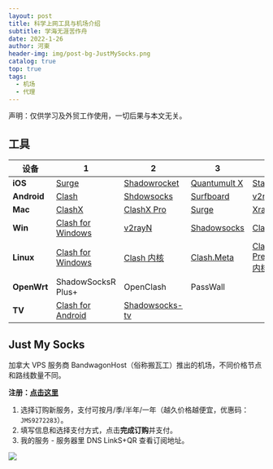 ```yaml
---
layout: post
title: 科学上网工具与机场介绍
subtitle: 学海无涯苦作舟
date: 2022-1-26
author: 河東
header-img: img/post-bg-JustMySocks.png
catalog: true
top: true
tags:
  - 机场
  - 代理
---
```


声明：仅供学习及外贸工作使用，一切后果与本文无关。

## 工具

| 设备 |  1|2  |3  | 4 |
|---|---|---|---|---|
| **iOS** | [Surge](https://apps.apple.com/us/app/id1442620678) | [Shadowrocket](https://apps.apple.com/us/app/shadowrocket/id932747118)  | [Quantumult X](https://apps.apple.com/us/app/quantumult-x/id1443988620) | [Stash](https://apps.apple.com/us/app/stash-proxy-utility/id1596063349) |
| **Android** | [Clash](https://play.google.com/store/apps/details?id=com.github.kr328.clash)  | [Shdowsocks](https://play.google.com/store/apps/details?id=com.github.shadowsocks) | [Surfboard](https://play.google.com/store/apps/details?id=com.getsurfboard) | [v2rayNG](https://play.google.com/store/apps/details?id=com.v2ray.ang) |
| **Mac** | [ClashX](https://github.com/yichengchen/clashX/releases) |  [ClashX Pro](https://install.appcenter.ms/users/clashx/apps/clashx-pro/distribution_groups/public)  | [Surge](https://nssurge.com/)  | [XrayR](https://github.com/XrayR-project/XrayR/releases) |
| **Win** | [Clash for Windows](https://github.com/Fndroid/clash_for_windows_pkg/releases)  | [v2rayN](https://github.com/2dust/v2rayN/releases) |[Shadowsocks](https://github.com/shadowsocks/shadowsocks-windows/releases)  | [Clash.Mini](https://github.com/MetaCubeX/Clash.Mini/releases)|
| **Linux** | [Clash for Windows](https://github.com/Fndroid/clash_for_windows_pkg/releases)  | [Clash 内核](https://github.com/Dreamacro/clash/releases) | [Clash.Meta](https://github.com/MetaCubeX/Clash.Meta/releases) | [Clash Premium 内核](https://github.com/Dreamacro/clash/releases/tag/premium) |
| **OpenWrt** | ShadowSocksR Plus+ | OpenClash | PassWall |  |
|**TV**|[Clash for Android](https://github.com/Kr328/ClashForAndroid/releases)|[Shadowsocks-tv](https://github.com/shadowsocks/shadowsocks-android/releases)|||




## Just My Socks

加拿大 VPS 服务商 BandwagonHost（俗称搬瓦工）推出的机场，不同价格节点和路线数量不同。

**注册：[点击这里](https://justmysocks.net/members/aff.php?aff=12029)**

1. 选择订购新服务，支付可按月/季/半年/一年（越久价格越便宜，优惠码：`JMS9272283`）。
2. 填写信息和选择支付方式，点击**完成订购**并支付。
3. 我的服务 - 服务器里 DNS LinkS+QR 查看订阅地址。

![](https://i.imgur.com/hijxyiP.png)



